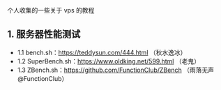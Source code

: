 个人收集的一些关于 vps 的教程

## 1. 服务器性能测试
- 1.1 bench.sh：https://teddysun.com/444.html （秋水逸冰）
- 1.2 SuperBench.sh：https://www.oldking.net/599.html （老鬼）
- 1.3 ZBench.sh：https://github.com/FunctionClub/ZBench （雨落无声@FunctionClub）
